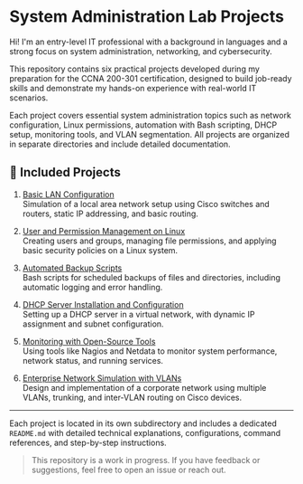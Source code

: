 # System Administration Lab Projects

Hi! I'm an entry-level IT professional with a background in languages and a strong focus on system administration, networking, and cybersecurity.  

This repository contains six practical projects developed during my preparation for the CCNA 200-301 certification, designed to build job-ready skills and demonstrate my hands-on experience with real-world IT scenarios.

Each project covers essential system administration topics such as network configuration, Linux permissions, automation with Bash scripting, DHCP setup, monitoring tools, and VLAN segmentation. All projects are organized in separate directories and include detailed documentation.

## 📁 Included Projects

1. [Basic LAN Configuration](./project1-basic-lan-setup)  
   Simulation of a local area network setup using Cisco switches and routers, static IP addressing, and basic routing.

2. [User and Permission Management on Linux](./project2-linux-users-permissions)  
   Creating users and groups, managing file permissions, and applying basic security policies on a Linux system.

3. [Automated Backup Scripts](./project3-backup-scripts)  
   Bash scripts for scheduled backups of files and directories, including automatic logging and error handling.

4. [DHCP Server Installation and Configuration](./project4-dhcp-server-setup)  
   Setting up a DHCP server in a virtual network, with dynamic IP assignment and subnet configuration.

5. [Monitoring with Open-Source Tools](./project5-network-monitoring)  
   Using tools like Nagios and Netdata to monitor system performance, network status, and running services.

6. [Enterprise Network Simulation with VLANs](./project6-enterprise-multivlan)  
   Design and implementation of a corporate network using multiple VLANs, trunking, and inter-VLAN routing on Cisco devices.

---

Each project is located in its own subdirectory and includes a dedicated `README.md` with detailed technical explanations, configurations, command references, and step-by-step instructions.

> This repository is a work in progress. If you have feedback or suggestions, feel free to open an issue or reach out.

